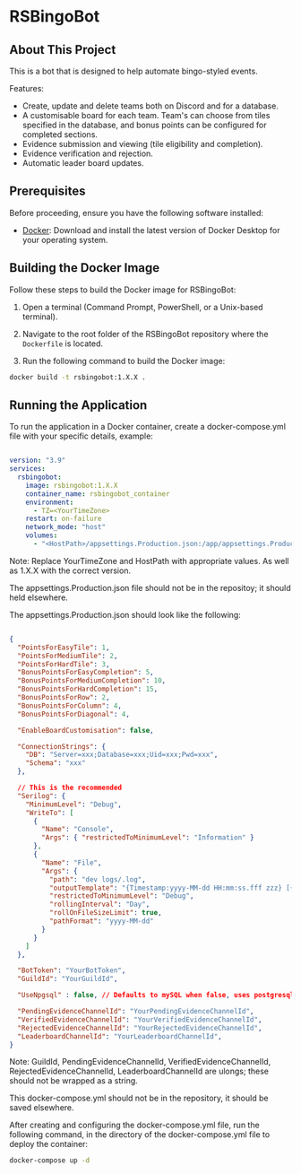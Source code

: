 # RSBingoBot

## About This Project

This is a bot that is designed to help automate bingo-styled events.

Features:
- Create, update and delete teams both on Discord and for a database.
- A customisable board for each team. Team's can choose from tiles specified in the database, and bonus points can be configured for completed sections.
- Evidence submission and viewing (tile eligibility and completion).
- Evidence verification and rejection.
- Automatic leader board updates. 

## Prerequisites

Before proceeding, ensure you have the following software installed:

- [Docker](https://www.docker.com/products/docker-desktop): Download and install the latest version of Docker Desktop for your operating system.

## Building the Docker Image

Follow these steps to build the Docker image for RSBingoBot:

1. Open a terminal (Command Prompt, PowerShell, or a Unix-based terminal).

2. Navigate to the root folder of the RSBingoBot repository where the `Dockerfile` is located.

3. Run the following command to build the Docker image:

```bash
docker build -t rsbingobot:1.X.X .
```


## Running the Application

To run the application in a Docker container, create a docker-compose.yml file with your specific details, example:

```yaml

version: "3.9"
services:
  rsbingobot:
    image: rsbingobot:1.X.X
    container_name: rsbingobot_container
    environment:
      - TZ=<YourTimeZone>
    restart: on-failure
    network_mode: "host"
    volumes:
      - "<HostPath>/appsettings.Production.json:/app/appsettings.Production.json"
```

Note: Replace YourTimeZone and HostPath with appropriate values. As well as 1.X.X with the correct version.

The appsettings.Production.json file should not be in the repositoy; it should held elsewhere.

The appsettings.Production.json should look like the following:

```json

{
  "PointsForEasyTile": 1,
  "PointsForMediumTile": 2,
  "PointsForHardTile": 3,
  "BonusPointsForEasyCompletion": 5,
  "BonusPointsForMediumCompletion": 10,
  "BonusPointsForHardCompletion": 15,
  "BonusPointsForRow": 2,
  "BonusPointsForColumn": 4,
  "BonusPointsForDiagonal": 4,

  "EnableBoardCustomisation": false,

  "ConnectionStrings": {
    "DB": "Server=xxx;Database=xxx;Uid=xxx;Pwd=xxx",
    "Schema": "xxx"
  },

  // This is the recommended 
  "Serilog": {
    "MinimumLevel": "Debug",
    "WriteTo": [
      {
        "Name": "Console",
        "Args": { "restrictedToMinimumLevel": "Information" }
      },
      {
        "Name": "File",
        "Args": {
          "path": "dev logs/.log",
          "outputTemplate": "{Timestamp:yyyy-MM-dd HH:mm:ss.fff zzz} [{Level:u3}] {Message:lj}{NewLine}{Exception}",
          "restrictedToMinimumLevel": "Debug",
          "rollingInterval": "Day",
          "rollOnFileSizeLimit": true,
          "pathFormat": "yyyy-MM-dd"
        }
      }
    ]
  },

  "BotToken": "YourBotToken",
  "GuildId": "YourGuildId",

  "UseNpgsql" : false, // Defaults to mySQL when false, uses postgresql when true.

  "PendingEvidenceChannelId": "YourPendingEvidenceChannelId",
  "VerifiedEvidenceChannelId": "YourVerifiedEvidenceChannelId",
  "RejectedEvidenceChannelId": "YourRejectedEvidenceChannelId",
  "LeaderboardChannelId": "YourLeaderboardChannelId",
}

```

Note: GuildId, PendingEvidenceChannelId, VerifiedEvidenceChannelId, RejectedEvidenceChannelId, LeaderboardChannelId are ulongs; these should not be wrapped as a string.

This docker-compose.yml should not be in the repository, it should be saved elsewhere.

After creating and configuring the docker-compose.yml file, run the following command, in the directory of the docker-compose.yml file to deploy the container:

```bash
docker-compose up -d
```